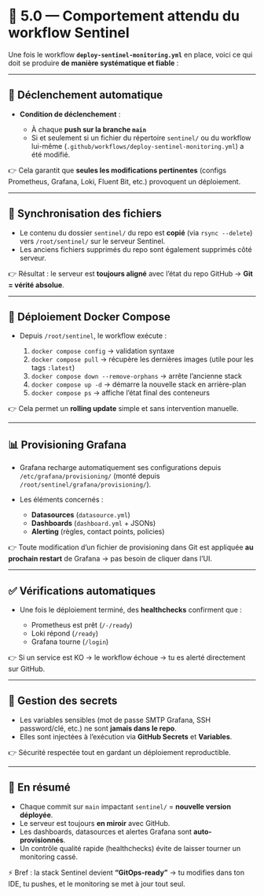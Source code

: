 # 📑 5.0 — Comportement attendu du workflow Sentinel

Une fois le workflow **`deploy-sentinel-monitoring.yml`** en place, voici ce qui doit se produire **de manière systématique et fiable** :

---

## 🔄 Déclenchement automatique

* **Condition de déclenchement** :

    * À chaque **push sur la branche `main`**
    * Si et seulement si un fichier du répertoire `sentinel/` ou du workflow lui-même (`.github/workflows/deploy-sentinel-monitoring.yml`) a été modifié.

👉 Cela garantit que **seules les modifications pertinentes** (configs Prometheus, Grafana, Loki, Fluent Bit, etc.) provoquent un déploiement.

---

## 📂 Synchronisation des fichiers

* Le contenu du dossier `sentinel/` du repo est **copié** (via `rsync --delete`) vers `/root/sentinel/` sur le serveur Sentinel.
* Les anciens fichiers supprimés du repo sont également supprimés côté serveur.

👉 Résultat : le serveur est **toujours aligné** avec l’état du repo GitHub → **Git = vérité absolue**.

---

## 🐳 Déploiement Docker Compose

* Depuis `/root/sentinel`, le workflow exécute :

    1. `docker compose config` → validation syntaxe
    2. `docker compose pull` → récupère les dernières images (utile pour les tags `:latest`)
    3. `docker compose down --remove-orphans` → arrête l’ancienne stack
    4. `docker compose up -d` → démarre la nouvelle stack en arrière-plan
    5. `docker compose ps` → affiche l’état final des conteneurs

👉 Cela permet un **rolling update** simple et sans intervention manuelle.

---

## 📊 Provisioning Grafana

* Grafana recharge automatiquement ses configurations depuis `/etc/grafana/provisioning/` (monté depuis `/root/sentinel/grafana/provisioning/`).
* Les éléments concernés :

    * **Datasources** (`datasource.yml`)
    * **Dashboards** (`dashboard.yml` + JSONs)
    * **Alerting** (règles, contact points, policies)

👉 Toute modification d’un fichier de provisioning dans Git est appliquée **au prochain restart** de Grafana → pas besoin de cliquer dans l’UI.

---

## ✅ Vérifications automatiques

* Une fois le déploiement terminé, des **healthchecks** confirment que :

    * Prometheus est prêt (`/-/ready`)
    * Loki répond (`/ready`)
    * Grafana tourne (`/login`)

👉 Si un service est KO → le workflow échoue → tu es alerté directement sur GitHub.

---

## 🔐 Gestion des secrets

* Les variables sensibles (mot de passe SMTP Grafana, SSH password/clé, etc.) ne sont **jamais dans le repo**.
* Elles sont injectées à l’exécution via **GitHub Secrets** et **Variables**.

👉 Sécurité respectée tout en gardant un déploiement reproductible.

---

## 🧠 En résumé

* Chaque commit sur `main` impactant `sentinel/` = **nouvelle version déployée**.
* Le serveur est toujours **en miroir** avec GitHub.
* Les dashboards, datasources et alertes Grafana sont **auto-provisionnés**.
* Un contrôle qualité rapide (healthchecks) évite de laisser tourner un monitoring cassé.

⚡ Bref : la stack Sentinel devient **“GitOps-ready”** → tu modifies dans ton IDE, tu pushes, et le monitoring se met à jour tout seul.
